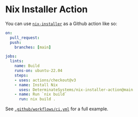 # Nix Installer Action

You can use [`nix-installer`](https://github.com/DeterminateSystems/nix-installer) as a Github action like so:

```yaml
on:
  pull_request:
  push:
    branches: [main]

jobs:
  lints:
    name: Build
    runs-on: ubuntu-22.04
    steps:
    - uses: actions/checkout@v3
    - name: Install Nix
      uses: DeterminateSystems/nix-installer-action@main
    - name: Run `nix build`
      run: nix build .
```

See [`.github/workflows/ci.yml`](.github/workflows/ci.yml) for a full example.

